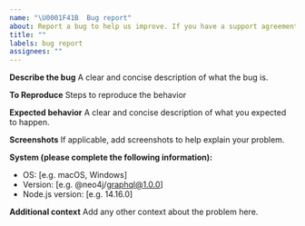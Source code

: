 ```yaml
---
name: "\U0001F41B  Bug report"
about: Report a bug to help us improve. If you have a support agreement with Neo4j, please raise a bug report here, then link the GitHub issue to a new or existing Zendesk ticket.
title: ""
labels: bug report
assignees: ""
---
```


**Describe the bug**
A clear and concise description of what the bug is.

**To Reproduce**
Steps to reproduce the behavior

**Expected behavior**
A clear and concise description of what you expected to happen.

**Screenshots**
If applicable, add screenshots to help explain your problem.

**System (please complete the following information):**

-   OS: [e.g. macOS, Windows]
-   Version: [e.g. @neo4j/graphql@1.0.0]
-   Node.js version: [e.g. 14.16.0]

**Additional context**
Add any other context about the problem here.
